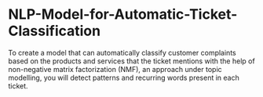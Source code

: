 # NLP-Model-for-Automatic-Ticket-Classification
To create a model that can automatically classify customer complaints based on the products and services that the ticket mentions with the help of non-negative matrix factorization (NMF), an approach under topic modelling, you will detect patterns and recurring words present in each ticket.
